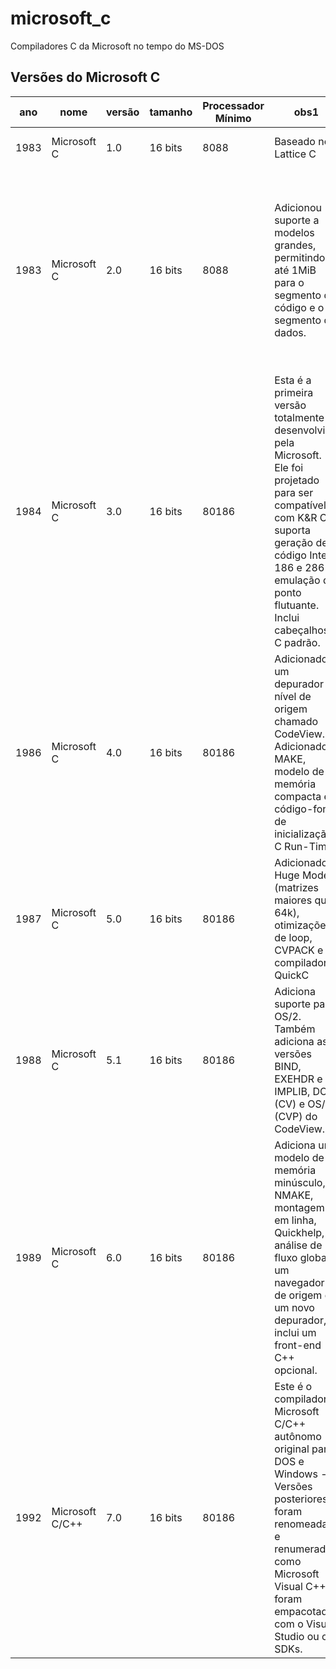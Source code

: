 # microsoft_c
Compiladores C da Microsoft no tempo do MS-DOS


## Versões do Microsoft C

| ano  | nome            | versão | tamanho | Processador Mínimo | obs1                                                                                                                                                                                                                   | obs2                                                                                                                                                                                                                    |
|------|-----------------|--------|---------|--------------------|------------------------------------------------------------------------------------------------------------------------------------------------------------------------------------------------------------------------|-------------------------------------------------------------------------------------------------------------------------------------------------------------------------------------------------------------------------|
| 1983 | Microsoft C     | 1.0    | 16 bits | 8088               | Baseado no Lattice C                                                                                                                                                                                                   | Não era compatível com o padrão K&R C.                                                                                                                                                                                  |
| 1983 | Microsoft C     | 2.0    | 16 bits | 8088               | Adicionou suporte a modelos grandes, permitindo até 1MiB para o segmento de código e o segmento de dados.                                                                                                              |  Esta versão pretendia compatibilidade com K&R e o padrão ANSI posterior. Ele estava sendo usado dentro da Microsoft (para desenvolvimento Windows e Xenix) no início de 1984. Ele foi lançado como um produto em 1985. |
| 1984 | Microsoft C     | 3.0    | 16 bits | 80186              | Esta é a primeira versão totalmente desenvolvida pela Microsoft. Ele foi projetado para ser compatível com K&R C, suporta geração de código Intel 186 e 286 e emulação de ponto flutuante. Inclui cabeçalhos C padrão. |                                                                                                                                                                                                                         |
| 1986 | Microsoft C     | 4.0    | 16 bits | 80186              | Adicionado um depurador de nível de origem chamado CodeView. Adicionado MAKE, modelo de memória compacta e código-fonte de inicialização C Run-Time.                                                                   |                                                                                                                                                                                                                         |
| 1987 | Microsoft C     | 5.0    | 16 bits | 80186              | Adicionado Huge Model (matrizes maiores que 64k), otimizações de loop, CVPACK e compilador QuickC                                                                                                                      | O Microsoft Fortran e o primeiro compilador de 32 bits para 80386 também fizeram parte deste projeto.                                                                                                                   |
| 1988 | Microsoft C     | 5.1    | 16 bits | 80186              | Adiciona suporte para OS/2. Também adiciona as versões BIND, EXEHDR e IMPLIB, DOS (CV) e OS/2 (CVP) do CodeView.                                                                                                       |                                                                                                                                                                                                                         |
| 1989 | Microsoft C     | 6.0    | 16 bits | 80186              | Adiciona um modelo de memória minúsculo, NMAKE, montagem em linha, Quickhelp, análise de fluxo global, um navegador de origem e um novo depurador, e inclui um front-end C++ opcional.                                 | Incluiu um front-end C++ opcional                                                                                                                                                                                       |
| 1992 | Microsoft C/C++ | 7.0    | 16 bits | 80186              | Este é o compilador Microsoft C/C++ autônomo original para DOS e Windows - Versões posteriores foram renomeadas e renumeradas como Microsoft Visual C++ e foram empacotadas com o Visual Studio ou os SDKs.            | MFC (Microsoft Foundation Class Library) 1.0                                                                                                                                                                            |

